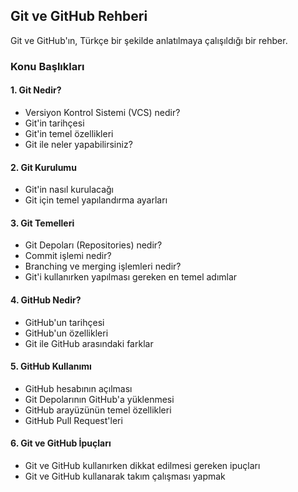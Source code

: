 ## Git ve GitHub Rehberi

Git ve GitHub'ın, Türkçe bir şekilde anlatılmaya çalışıldığı bir rehber.

### Konu Başlıkları

#### 1. Git Nedir?

-   Versiyon Kontrol Sistemi (VCS) nedir?
-   Git'in tarihçesi
-   Git'in temel özellikleri
-   Git ile neler yapabilirsiniz?

#### 2. Git Kurulumu

-   Git'in nasıl kurulacağı
-   Git için temel yapılandırma ayarları

#### 3. Git Temelleri

-   Git Depoları (Repositories) nedir?
-   Commit işlemi nedir?
-   Branching ve merging işlemleri nedir?
-   Git'i kullanırken yapılması gereken en temel adımlar

#### 4. GitHub Nedir?

-   GitHub'un tarihçesi
-   GitHub'un özellikleri
-   Git ile GitHub arasındaki farklar

#### 5. GitHub Kullanımı

-   GitHub hesabının açılması
-   Git Depolarının GitHub'a yüklenmesi
-   GitHub arayüzünün temel özellikleri
-   GitHub Pull Request'leri

#### 6. Git ve GitHub İpuçları

-   Git ve GitHub kullanırken dikkat edilmesi gereken ipuçları
-   Git ve GitHub kullanarak takım çalışması yapmak
